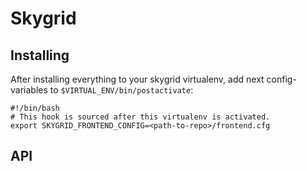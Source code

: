 Skygrid
===


Installing
---

After installing everything to your skygrid virtualenv, add next config-variables to `$VIRTUAL_ENV/bin/postactivate`:

```
#!/bin/bash
# This hook is sourced after this virtualenv is activated.
export SKYGRID_FRONTEND_CONFIG=<path-to-repo>/frontend.cfg
```


API
---
